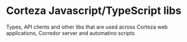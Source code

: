 # Corteza Javascript/TypeScript libs

Types, API clients and other libs that are used across Corteza web applications, Corredor server and automatino scripts 
